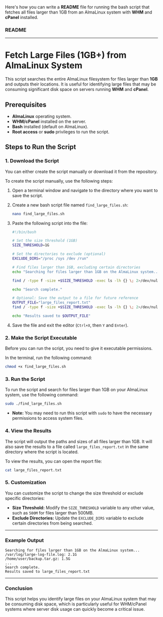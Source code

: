 Here's how you can write a **README** file for running the bash script that fetches all files larger than 1GB from an AlmaLinux system with **WHM** and **cPanel** installed.

### README

---

# Fetch Large Files (1GB+) from AlmaLinux System

This script searches the entire AlmaLinux filesystem for files larger than **1GB** and outputs their locations. It is useful for identifying large files that may be consuming significant disk space on servers running **WHM** and **cPanel**.

## Prerequisites

- **AlmaLinux** operating system.
- **WHM/cPanel** installed on the server.
- **Bash** installed (default on AlmaLinux).
- **Root access** or **sudo** privileges to run the script.

## Steps to Run the Script

### 1. Download the Script

You can either create the script manually or download it from the repository.

To create the script manually, use the following steps:

1. Open a terminal window and navigate to the directory where you want to save the script.
2. Create a new bash script file named `find_large_files.sh`:
   ```bash
   nano find_large_files.sh
   ```

3. Paste the following script into the file:
   ```bash
   #!/bin/bash

   # Set the size threshold (1GB)
   SIZE_THRESHOLD=1G

   # Set the directories to exclude (optional)
   EXCLUDE_DIRS="/proc /sys /dev /run"

   # Find files larger than 1GB, excluding certain directories
   echo "Searching for files larger than 1GB on the AlmaLinux system..."

   find / -type f -size +$SIZE_THRESHOLD -exec ls -lh {} \; 2>/dev/null | awk '{ print $NF ": " $5 }'

   echo "Search complete."

   # Optional: Save the output to a file for future reference
   OUTPUT_FILE="large_files_report.txt"
   find / -type f -size +$SIZE_THRESHOLD -exec ls -lh {} \; 2>/dev/null | awk '{ print $NF ": " $5 }' > "$OUTPUT_FILE"

   echo "Results saved to $OUTPUT_FILE"
   ```

4. Save the file and exit the editor (`Ctrl+X`, then `Y` and `Enter`).

### 2. Make the Script Executable

Before you can run the script, you need to give it executable permissions.

In the terminal, run the following command:

```bash
chmod +x find_large_files.sh
```

### 3. Run the Script

To run the script and search for files larger than 1GB on your AlmaLinux system, use the following command:

```bash
sudo ./find_large_files.sh
```

- **Note:** You may need to run this script with `sudo` to have the necessary permissions to access system files.

### 4. View the Results

The script will output the paths and sizes of all files larger than 1GB. It will also save the results to a file called `large_files_report.txt` in the same directory where the script is located.

To view the results, you can open the report file:

```bash
cat large_files_report.txt
```

### 5. Customization

You can customize the script to change the size threshold or exclude specific directories:
- **Size Threshold:** Modify the `SIZE_THRESHOLD` variable to any other value, such as `500M` for files larger than 500MB.
- **Exclude Directories:** Update the `EXCLUDE_DIRS` variable to exclude certain directories from being searched.

---

### Example Output

```
Searching for files larger than 1GB on the AlmaLinux system...
/var/log/large-log-file.log: 2.1G
/home/user/backup.tar.gz: 1.5G
...
Search complete.
Results saved to large_files_report.txt
```

---

### Conclusion

This script helps you identify large files on your AlmaLinux system that may be consuming disk space, which is particularly useful for WHM/cPanel systems where server disk usage can quickly become a critical issue.
